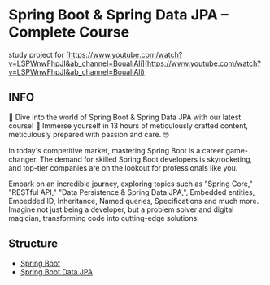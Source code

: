 # Spring Boot & Spring Data JPA – Complete Course

study project
for [https://www.youtube.com/watch?v=LSPWnwFhpJI&ab_channel=BoualiAli](https://www.youtube.com/watch?v=LSPWnwFhpJI&ab_channel=BoualiAli)

## INFO

🌟 Dive into the world of Spring Boot & Spring Data JPA with our latest course! 🚀 Immerse yourself in 13 hours of
meticulously crafted content, meticulously prepared with passion and care. 🤓

In today's competitive market, mastering Spring Boot is a career game-changer. The demand for skilled Spring Boot
developers is skyrocketing, and top-tier companies are on the lookout for professionals like you.

Embark on an incredible journey, exploring topics such as "Spring Core," "RESTful API," "Data Persistence & Spring Data
JPA,", Embedded entities, Embedded ID, Inheritance, Named queries, Specifications and much more. Imagine not just being
a developer, but a problem solver and digital magician, transforming code into cutting-edge solutions.

## Structure

- [Spring Boot](./docs/topics/Spring-Boot.md)
- [Spring Boot Data JPA](./docs/topics/Spring-Boot-Data-JPA.md)

